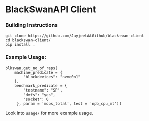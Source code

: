 # BlackSwanAPI Client

### Building Instructions
```
git clone https://github.com/JayjeetAtGithub/blackswan-client
cd blackswan-client/
pip install .
```

### Example Usage:

```
blkswan.get_no_of_reps(
    machine_predicate = {
        "blockdevices": "nvme0n1"
    }, 
    benchmark_predicate = { 
        "testname": "SP",
        "dvfs": "yes",
        "socket": 0
     }, param = 'mops_total', test = 'npb_cpu_mt'))
```

Look into `usage/` for more example usage.